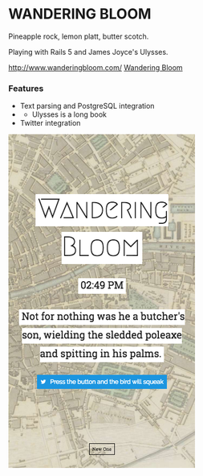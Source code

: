 # WANDERING BLOOM

Pineapple rock, lemon platt, butter scotch.

Playing with Rails 5 and James Joyce's Ulysses. 

http://www.wanderingbloom.com/
[Wandering Bloom](http://www.wanderingbloom.com/)

### Features

- Text parsing and PostgreSQL integration
- - Ulysses is a long book
- Twitter integration

![Wandering Bloom](bloom-mobile.png)